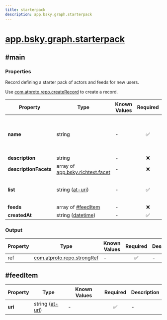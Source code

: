 ```yaml
---
title: starterpack
description: app.bsky.graph.starterpack
---
```


# [app.bsky.graph.starterpack](https://github.com/myConsciousness/atproto.dart/blob/main/lexicons/app/bsky/graph/starterpack.json)

## #main

### Properties

Record defining a starter pack of actors and feeds for new users.

Use [com.atproto.repo.createRecord](../../../../lexicons/com/atproto/repo/createRecord.md#main) to create a record.

| Property | Type | Known Values | Required | Description |
| --- | --- | --- | :---: | --- |
| **name** | string | - | ✅ | Display name for starter pack; can not be empty. |
| **description** | string | - | ❌ | - |
| **descriptionFacets** | array of [app.bsky.richtext.facet](../../../../lexicons/app/bsky/richtext/facet.md#main) | - | ❌ | - |
| **list** | string ([at-uri](https://atproto.com/specs/at-uri-scheme)) | - | ✅ | Reference (AT-URI) to the list record. |
| **feeds** | array of [#feedItem](#feeditem) | - | ❌ | - |
| **createdAt** | string ([datetime](https://atproto.com/specs/lexicon#datetime)) | - | ✅ | - |

### Output

| Property | Type | Known Values | Required | Description |
| --- | --- | --- | :---: | --- |
| ref | [com.atproto.repo.strongRef](../../../../lexicons/com/atproto/repo/strongRef.md#main) | - | ✅ | - |

## #feedItem

| Property | Type | Known Values | Required | Description |
| --- | --- | --- | :---: | --- |
| **uri** | string ([at-uri](https://atproto.com/specs/at-uri-scheme)) | - | ✅ | - |
